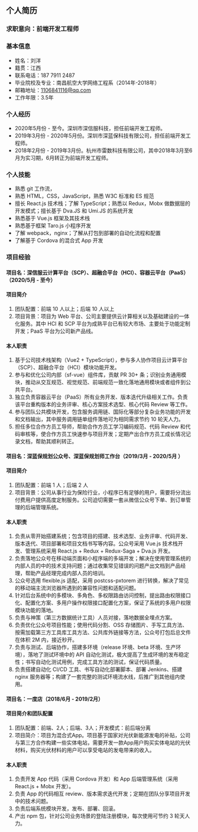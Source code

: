 ## 个人简历
### 求职意向：前端开发工程师
### 基本信息
- 姓名：刘洋
- 籍贯：江西
- 联系电话：187 7911 2487
- 毕业院校及专业：南昌航空大学网络工程系（2014年-2018年）
- 邮箱地址：1106841116@qq.com
- 工作年限：3.5年

### 个人经历
- 2020年5月份 - 至今。深圳市深信服科技，担任前端开发工程师。
- 2019年3月份 - 2020年5月份。深圳市深蓝保科技有限公司，担任前端开发工程师。
- 2018年2月份 - 2019年3月份。杭州市雷数科技有限公司，其中2018年3月至6月为实习期，6月转正为前端开发工程师。

### 个人技能
- 熟悉 git 工作流，
- 熟悉 HTML，CSS，JavaScript，熟悉 W3C 标准和 ES 规范
- 擅长 React.js 技术栈；了解 TypeScript；熟悉以 Redux，Mobx 做数据层的开发模式；擅长基于 Dva.JS 和 Umi.JS 的系统开发
- 熟悉基于 Vue.js 框架及其技术栈
- 熟悉基于框架 Taro.js 小程序开发
- 了解 webpack，nginx；了解从打包到部署的自动化流程和配置 
- 了解基于 Cordova 的混合式 App 开发

### 项目经验

#### 项目名：深信服云计算平台（SCP）、超融合平台（HCI）、容器云平台（PaaS）（2020/5月 - 至今）
#### 项目简介
1. 团队配置：前端 10 人以上；后端 10 人以上
2. 项目背景：项目为 Web 平台、公司主要提供云计算相关以及基础建设的一体化服务。其中 HCI 和 SCP 平台为成熟平台已有较大市场、主要处于功能定制开发；PaaS 平台为公司新产品线。

#### 本人职责
1. 基于公司技术栈架构（Vue2 + TypeScript），参与多人协作项目云计算平台（SCP）、超融合平台（HCI）模块功能开发。
2. 参与和优化公司内部（sf-vue）组件库，贡献 PR 30+ 条；识别业务通用模块，推动从交互规范、视觉规范、前端规范一致化落地通用模块或者组件到公共平台。
3. 独立负责容器云平台（PaaS）所有业务开发、版本迭代升级相关工作。负责该平台重构版本的业务评审、核心方案技术选型、核心代码 Review 等工作。
4. 参与团队公共模块开发，包含服务调用链、国际化等部分复杂业务功能的开发和文档输出，其中服务调用链单组件落地可为相同需求节约 10 轮天人力。
5. 担任多位合作方员工导师，帮助合作方员工学习编码规范、代码 Review 和代码审核等，使合作方员工快速参与项目开发；定期产出合作方员工成长情况记录文档，帮助其顺利转正。

#### 项目名：深蓝保规划公众号、深蓝保规划师工作台（2019/3月 - 2020/5月 ）
#### 项目简介
1. 团队配置：前端 1 人；后端 2 人
2. 项目背景：公司从事行业为保险行业，小程序已有足够的用户，需要将分流出付费用户提供高度定制服务。公司迫切需要一套从微信公众号下单、到订单管理的后端管理系统。

#### 本人职责
1. 负责从零开始搭建系统；包含项目的搭建、技术选型、业务评审、代码开发、版本迭代、项目部署和项目文档书写等内容。公众号采用 Vue.js 技术栈开发、管理系统采用 React.js + Redux + Redux-Saga + Dva.js 开发。
2. 负责落地公众号在移动端页面和小程序端的多端开发；解决在使用管理系统的内部人员的中的技术支持问题；通过收集常见错误的问题产出文档到产品经理，帮助产品经理完成内部人员的培训。
3. 公众号选用 flexible.js 适配，采用 postcss-pxtorem 进行转换，解决了常见的移动端主流浏览器所遇到的兼容性问题和适配问题。
4. 针对后台系统中的多模块、多角色、多权限路由访问控制，提出路由权限接口化、配置化方案、多用户操作权限接口配置化方案，保证了系统的多用户权限模块功能的落地。
5. 负责与神策（第三方数据统计工具）人员对接，落地数据全埋点方案。
6. 负责优化公众号项目性能；使用代码分割、OSS 存储图片、手写工具方法、按需加载第三方工具库工具方法、公共库外链接等方法，公众号打包后总文件在体积 2M 内，接近秒开。
7. 负责与测试、后端协作，搭建多环境（release 环境、beta 环境、生产环境），落地了测试环境中的 API 自动化测试，极大提高了生成环境的发布稳定性；书写自动化测试用例，完成工具方法的测试，保证代码质量。
8. 负责搭建自动化 CI/CD 工具、书写自动化部署脚本、部署 Jenkins、搭建 nginx 服务器等；构建了一套完整的测试环境流水线，后推广到其他组内使用。

#### 项目名：一度店（2018/6月 - 2019/2月）
#### 项目简介和团队配置
1. 团队配置：前端、2人；后端、3人；开发模式：前后端分离
2. 项目简介：项目为混合式App。项目基于国家对光伏新能源发电的补贴，公司与第三方合作构建一些实体电站，需要开发一款App用户购买实体电站的光伏材料，购买光伏材料的用户可以享受电站的发电带来的收入。
   
#### 本人职责
1. 负责开发 App 代码（采用 Cordova 开发）和 App 后端管理系统（采用 React.js + Mobx 开发）。
2. 负责 App 的代码相互 review、版本需求迭代开发；定期在团队分享项目开发中的技术问题。
3. 负责后端系统模块开发，发布、部署、回滚。
4. 产出 npm 包，针对公司业务场景的登陆注册模块，每次使用可节约 3 轮天人力。
